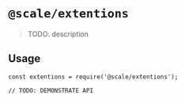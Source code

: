 # `@scale/extentions`

> TODO: description

## Usage

```
const extentions = require('@scale/extentions');

// TODO: DEMONSTRATE API
```
